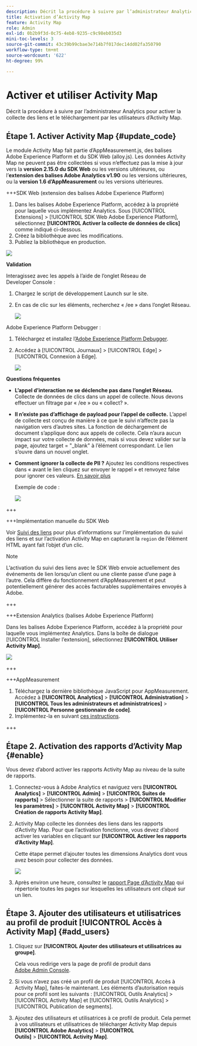 ```yaml
---
description: Décrit la procédure à suivre par l’administrateur Analytics pour activer la collecte des liens et le téléchargement par les utilisateurs d’Activity Map.
title: Activation d’Activity Map
feature: Activity Map
role: Admin
exl-id: 0b2b9f3d-0c75-4eb8-9235-c9c98eb035d3
mini-toc-levels: 3
source-git-commit: 43c39b99cbae3e714b7f017dec14dd02fa350790
workflow-type: tm+mt
source-wordcount: '622'
ht-degree: 99%

---
```



# Activer et utiliser Activity Map

Décrit la procédure à suivre par l’administrateur Analytics pour activer la collecte des liens et le téléchargement par les utilisateurs d’Activity Map.

## Étape 1. Activer Activity Map {#update_code}

Le module Activity Map fait partie d’AppMeasurement.js, des balises Adobe Experience Platform et du SDK Web (alloy.js). Les données Activity Map ne peuvent pas être collectées si vous n’effectuez pas la mise à jour vers la **version 2.15.0 du SDK Web** ou les versions ultérieures, ou l’**extension des balises Adobe Analytics v1.90** ou les versions ultérieures, ou la **version 1.6 d’AppMeasurement** ou les versions ultérieures.

+++SDK Web (extension des balises Adobe Experience Platform)

1. Dans les balises Adobe Experience Platform, accédez à la propriété pour laquelle vous implémentez Analytics. Sous [!UICONTROL Extensions] > [!UICONTROL SDK Web Adobe Experience Platform], sélectionnez **[!UICONTROL Activer la collecte de données de clics]** comme indiqué ci-dessous.
1. Créez la bibliothèque avec les modifications.
1. Publiez la bibliothèque en production.

![](assets/web_sdk.png)

**Validation**

Interagissez avec les appels à l’aide de l’onglet Réseau de Developer Console :

1. Chargez le script de développement Launch sur le site.
1. En cas de clic sur les éléments, recherchez « /ee » dans l’onglet Réseau.

   ![](assets/validation1.png)

Adobe Experience Platform Debugger :

1. Téléchargez et installez l’[Adobe Experience Platform Debugger](https://chromewebstore.google.com/detail/adobe-experience-platform/bfnnokhpnncpkdmbokanobigaccjkpob).
1. Accédez à [!UICONTROL Journaux] > [!UICONTROL Edge] > [!UICONTROL Connexion à Edge].

   ![](assets/validation2.jpg)

**Questions fréquentes**

* **L’appel d’interaction ne se déclenche pas dans l’onglet Réseau.**
Collecte de données de clics dans un appel de collecte. Nous devons effectuer un filtrage par « /ee » ou « collect? ».

* **Il n’existe pas d’affichage de payload pour l’appel de collecte.**
L’appel de collecte est conçu de manière à ce que le suivi n’affecte pas la navigation vers d’autres sites. La fonction de déchargement de document s’applique donc aux appels de collecte. Cela n’aura aucun impact sur votre collecte de données, mais si vous devez valider sur la page, ajoutez target = &quot;_blank&quot; à l’élément correspondant. Le lien s’ouvre dans un nouvel onglet.

* **Comment ignorer la collecte de PII ?**
Ajoutez les conditions respectives dans « avant le lien cliquez sur envoyer le rappel » et renvoyez false pour ignorer ces valeurs. [En savoir plus](https://experienceleague.adobe.com/docs/experience-platform/edge/fundamentals/configuring-the-sdk.html?lang=fr)

  Exemple de code :

  ![](assets/sample-code.png)

+++

+++Implémentation manuelle du SDK Web

Voir [Suivi des liens](https://experienceleague.adobe.com/docs/experience-platform/edge/data-collection/track-links.html?lang=fr) pour plus d’informations sur l’implémentation du suivi des liens et sur l’activation Activity Map en capturant la `region` de l’élément HTML ayant fait l’objet d’un clic.

>[!NOTE]
>
>L’activation du suivi des liens avec le SDK Web envoie actuellement des événements de lien lorsqu’un client ou une cliente passe d’une page à l’autre. Cela diffère du fonctionnement d’AppMeasurement et peut potentiellement générer des accès facturables supplémentaires envoyés à Adobe.

+++

+++Extension Analytics (balises Adobe Experience Platform)

Dans les balises Adobe Experience Platform, accédez à la propriété pour laquelle vous implémentez Analytics. Dans la boîte de dialogue [!UICONTROL Installer l’extension], sélectionnez **[!UICONTROL Utiliser Activity Map]**.

![](assets/aa_extension.png)

+++

+++AppMeasurement

1. Téléchargez la dernière bibliothèque JavaScript pour AppMeasurement.
Accédez à **[!UICONTROL Analytics]** > **[!UICONTROL Administration]** > **[!UICONTROL Tous les administrateurs et administratrices]** > **[!UICONTROL Personne gestionnaire de code]**.
1. Implémentez-la en suivant [ces instructions](https://experienceleague.adobe.com/docs/analytics/implementation/js/overview.html?lang=fr).

+++

## Étape 2. Activation des rapports d’Activity Map {#enable}

Vous devez d’abord activer les rapports Activity Map au niveau de la suite de rapports.

1. Connectez-vous à Adobe Analytics et naviguez vers **[!UICONTROL Analytics]** > **[!UICONTROL Admin]** > **[!UICONTROL Suites de rapports]** > Sélectionner la suite de rapports > **[!UICONTROL Modifier les paramètres]** > **[!UICONTROL Activity Map]** > **[!UICONTROL Création de rapports Activity Map]**.

1. Activity Map collecte les données des liens dans les rapports d’Activity Map. Pour que l’activation fonctionne, vous devez d’abord activer les variables en cliquant sur **[!UICONTROL Activer les rapports d’Activity Map]**.

   Cette étape permet d’ajouter toutes les dimensions Analytics dont vous avez besoin pour collecter des données.

   ![](assets/enable.png)

1. Après environ une heure, consultez le [rapport Page d’Activity Map](/help/analyze/activity-map/activitymap-reporting-analytics.md) qui répertorie toutes les pages sur lesquelles les utilisateurs ont cliqué sur un lien.

## Étape 3. Ajouter des utilisateurs et utilisatrices au profil de produit [!UICONTROL Accès à Activity Map] {#add_users}

1. Cliquez sur **[!UICONTROL Ajouter des utilisateurs et utilisatrices au groupe]**.

   Cela vous redirige vers la page de profil de produit dans [Adobe Admin Console](https://adminconsole.adobe.com/E2F05B3B52F54D2E0A490D44@AdobeOrg/overview).

1. Si vous n’avez pas créé un profil de produit [!UICONTROL Accès à Activity Map], faites-le maintenant. Les éléments d’autorisation requis pour ce profil sont les suivants : [!UICONTROL Outils Analytics] > [!UICONTROL Activity Map] et [!UICONTROL Outils Analytics] > [!UICONTROL Publication de segments].

1. Ajoutez des utilisateurs et utilisatrices à ce profil de produit. Cela permet à vos utilisateurs et utilisatrices de télécharger Activity Map depuis **[!UICONTROL Adobe Analytics]** > **[!UICONTROL Outils]** > **[!UICONTROL Activity Map]**.

